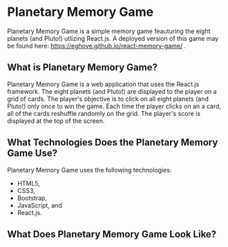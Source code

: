 # Planetary Memory Game

Planetary Memory Game is a simple memory game feauturing the eight planets (and Pluto!) utlizing React.js. A deployed version of this game may be found here: https://eghove.github.io/react-memory-game/ .

## What is Planetary Memory Game?

Planetary Memory Game is a web application that uses the React.js framework. The eight planets (and Pluto!) are displayed to the player on a grid of cards. The player's objective is to click on all eight planets (and Pluto!) only once to win the game. Each time the player clicks on an a card, all of the cards reshuffle randomly on the grid. The player's score is displayed at the top of the screen.

## What Technologies Does the Planetary Memory Game Use?

Planetary Memory Game uses the following technologies:

* HTML5,
* CSS3,
* Bootstrap,
* JavaScript, and
* React.js.

## What Does Planetary Memory Game Look Like?
